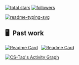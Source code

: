 <p align="left">
  <a href="https://github.com/cs-tao?tab=repositories&sort=stargazers">
    <img alt="total stars" title="Total stars on GitHub" src="https://custom-icon-badges.herokuapp.com/github/stars/cs-tao?color=55960c&style=for-the-badge&labelColor=488207&logo=star"/></a>
  <a href="https://github.com/cs-tao?tab=followers">
    <img alt="followers" title="Follow me on Github" src="https://custom-icon-badges.herokuapp.com/github/followers/cs-tao?color=236ad3&labelColor=1155ba&style=for-the-badge&logo=person-add&label=Follow&logoColor=white"/></a>
  <a href="https://github.com/DenverCoder1/Simple-View-Counter">
</p>

<p align="left">
  <a href="https://github.com/CS-Tao">
    <img src="https://readme-typing-svg.herokuapp.com?color=3080ec&vCenter=true&lines=Hi+there+%F0%9F%91%8B;I'm+Tao.+Thank+you+for+visiting." alt="readme-typing-svg">
  </a>
</p>

## 🖥 &nbsp;Past work

[![Readme Card](https://github-readme-stats.vercel.app/api/pin/?username=cs-tao&repo=ts-fir&bg_color=0d1116&title_color=016bb6&text_color=a4aacb&icon_color=016bb6)](https://github.com/cs-tao/ts-fir) &nbsp; 
[![Readme Card](https://github-readme-stats.vercel.app/api/pin/?username=cs-tao&repo=ts-fir&bg_color=0d1116&title_color=016bb6&text_color=a4aacb&icon_color=016bb6)](https://github.com/cs-tao/ts-fir)

<a href="https://github.com/ashutosh00710/github-readme-activity-graph"><img alt="CS-Tao's Activity Graph" src="https://denvercoder1-activity-graph.herokuapp.com/graph/?username=CS-Tao&bg_color=0d1116&color=ffffff&line=00a851&point=016bb6" /></a>

